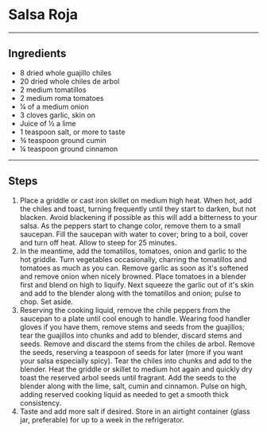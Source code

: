 # Salsa Roja

---

## Ingredients

* 8 dried whole guajillo chiles
* 20 dried whole chiles de arbol
* 2 medium tomatillos
* 2 medium roma tomatoes
* ¼ of a medium onion
* 3 cloves garlic, skin on
* Juice of ½ a lime
* 1 teaspoon salt, or more to taste
* ¾ teaspoon ground cumin
* ¼ teaspoon ground cinnamon


---

## Steps

1.  Place a griddle or cast iron skillet on medium high heat. When hot, add the chiles and toast, turning frequently until they start to darken, but not blacken. Avoid blackening if possible as this will add a bitterness to your salsa. As the peppers start to change color, remove them to a small saucepan. Fill the saucepan with water to cover; bring to a boil, cover and turn off heat. Allow to steep for 25 minutes.
2.  In the meantime, add the tomatillos, tomatoes, onion and garlic to the hot griddle. Turn vegetables occasionally, charring the tomatillos and tomatoes as much as you can. Remove garlic as soon as it's softened and remove onion when nicely browned. Place tomatoes in a blender first and blend on high to liquify. Next squeeze the garlic out of it's skin and add to the blender along with the tomatillos and onion; pulse to chop. Set aside.
3.  Reserving the cooking liquid, remove the chile peppers from the saucepan to a plate until cool enough to handle. Wearing food handler gloves if you have them, remove stems and seeds from the guajillos; tear the guajillos into chunks and add to blender, discard stems and seeds. Remove and discard the stems from the chiles de arbol. Remove the seeds, reserving a teaspoon of seeds for later (more if you want your salsa especially spicy). Tear the chiles into chunks and add to the blender. Heat the griddle or skillet to medium hot again and quickly dry toast the reserved arbol seeds until fragrant. Add the seeds to the blender along with the lime, salt, cumin and cinnamon. Pulse on high, adding reserved cooking liquid as needed to get a smooth thick consistency.
4.  Taste and add more salt if desired. Store in an airtight container (glass jar, preferable) for up to a week in the refrigerator.

